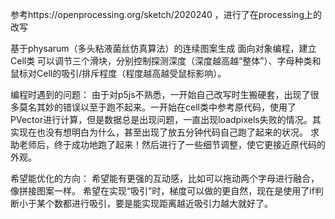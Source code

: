 参考https://openprocessing.org/sketch/2020240
，进行了在processing上的改写


基于physarum（多头粘液菌丝仿真算法）的连续图案生成
面向对象编程，建立Cell类
可以调节三个滑块，分别控制探测深度（深度越高越“整体”）、字母种类和鼠标对Cell的吸引/排斥程度（程度越高越受鼠标影响）。

编程时遇到的问题：
由于对p5js不熟悉，一开始自己改写时生搬硬套，出现了很多莫名其妙的错误以至于跑不起来。一开始在cell类中参考原代码，使用了PVector进行计算，但是数据总是出现问题，一直出现loadpixels失败的情况。其实现在也没有想明白为什么，甚至出现了放五分钟代码自己跑了起来的状况。
求助老师后，终于成功地跑了起来！然后进行了一些细节调整，使它更接近原代码的外观。

希望能优化的方向：
希望能有更强的互动感，比如可以拖动两个字母进行融合，像拼接图案一样。
希望在实现“吸引”时，梯度可以做的更自然，现在是使用了if判断小于某个数都进行吸引，要是能实现距离越近吸引力越大就好了。
